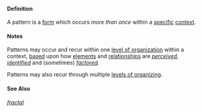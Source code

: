 #### Definition

A pattern is a [form](https://github.com/gcassel/Modular-Organization-Terminology/blob/master/terms/form.md) which occurs *more than once* within a [specific](https://github.com/gcassel/Modular-Organization-Terminology/blob/master/terms/specific.md) [context](https://github.com/gcassel/Modular-Organization-Terminology/blob/master/terms/context.md).

#### Notes

Patterns may occur and recur within one [level of organization](https://github.com/gcassel/Modular-Organization-Terminology/blob/master/compound-terms/level-of-organization.md) within a context, [based](https://github.com/gcassel/Modular-Organization-Terminology/blob/master/terms/base.md) upon how [elements](https://github.com/gcassel/Modular-Organization-Terminology/blob/master/terms/element.md) and [relationships](https://github.com/gcassel/Modular-Organization-Terminology/blob/master/terms/relate.md) are *[perceived](https://github.com/gcassel/Modular-Organization-Terminology/blob/master/terms/perceive.md), [identified](https://github.com/gcassel/Modular-Organization-Terminology/blob/master/terms/identify.md)* and (sometimes) *[factored](https://github.com/gcassel/Modular-Organization-Terminology/blob/master/terms/factor.md)*. 

Patterns may also recur through multiple [levels of organizing](https://github.com/gcassel/Modular-Organization-Terminology/blob/master/compound-terms/level-of-organizing.md).

#### See Also

*[fractal](https://github.com/gcassel/Modular-Organization-Terminology/blob/master/terms/fractal.md)*
